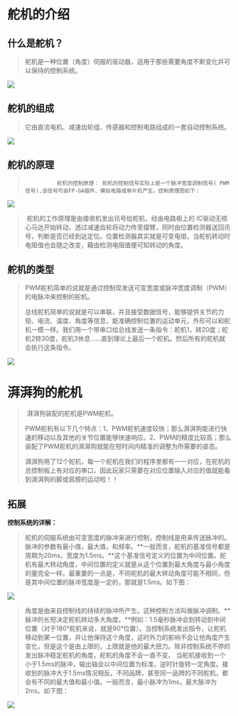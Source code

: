# 舵机的介绍

## **什么是舵机？**

>​        舵机是一种位置（角度）伺服的驱动器，适用于那些需要角度不断变化并可以保持的控制系统。
>

![](/pic/ch7/7.6/1.png) 

## 舵机的组成

>   ​      它由直流电机、减速齿轮组、传感器和控制电路组成的一套自动控制系统。
>

![](/pic/ch7/7.6/3.png) 

## 舵机的原理
>        ​       舵机的控制原理： 舵机的控制信号实际上是一个脉冲宽度调制信号( PWM信号),该信号可由FP-GA器件、模拟电路或单片机产生。控制原理图如下：
>        

![](/pic/ch7/7.6/5.png) 


>  ​        舵机的工作原理是由接收机发出讯号给舵机，经由电路板上的 IC驱动无核心马达开始转动，透过减速齿轮将动力传至摆臂，同时由位置检测器送回讯号，判断是否已经到达定位。位置检测器其实就是可变电阻，当舵机转动时电阻值也会随之改变，藉由检测电阻值便可知转动的角度。

## 舵机的类型

>​        PWM舵机简单的说就是通过控制现发送可变宽度或脉冲宽度调制（PWM）的电脉冲来控制的舵机。
>
>​        总线舵机简单的说就是可以串联，并且接受数据信号，能够提供关节的力矩、电流、温度、角度等信息，能准确控制位置的运动单元，外形可以和舵机一模一样。我们用一个带串口给总线发送一条指令：舵机1，转20度；舵机2转30度，舵机3休息……直到理论上最后一个舵机。然后所有的舵机就会执行这条指令。

![](/pic/ch7/7.6/2.png) 

# 湃湃狗的舵机

>​        湃湃狗装配的舵机是PWM舵机。
>
>​        PWM舵机有以下几个特点：1、PWM舵机速度较快；那么湃湃狗能进行快速的移动以及其他的关节位置能够快速响应。2、PWM的精度比较高；那么装配了PWM舵机的湃湃狗就能在短时间内精准的调整为所需要的姿态。
>
>​        湃湃狗用了12个舵机，每一个舵机在我们的程序里都有一一对应，在舵机的总控制板上有对应的串口，因此玩家只需要在对应位置输入对应的值就能看到湃湃狗的脚或肩膀的运动啦！！

## 拓展
**控制系统的详解：**

>   ​        舵机的伺服系统由可变宽度的脉冲来进行控制，控制线是用来传送脉冲的。脉冲的参数有最小值，最大值，和频率。**一般而言，舵机的基准信号都是周期为20ms，宽度为1.5ms。**这个基准信号定义的位置为中间位置。舵机有最大转动角度，中间位置的定义就是从这个位置到最大角度与最小角度的量完全一样。最重要的一点是，不同舵机的最大转动角度可能不相同，但是其中间位置的脉冲宽度是一定的，那就是1.5ms。如下图：
>   

![](/pic/ch7/7.6/6.png) 

>   ​       角度是由来自控制线的持续的脉冲所产生。这种控制方法叫做脉冲调制。**脉冲的长短决定舵机转动多大角度。**例如：1.5毫秒脉冲会到转动到中间位置（对于180°舵机来说，就是90°位置）。当控制系统发出指令，让舵机移动到某一位置，并让他保持这个角度，这时外力的影响不会让他角度产生变化，但是这个是由上限的，上限就是他的最大扭力。除非控制系统不停的发出脉冲稳定舵机的角度，舵机的角度不会一直不变。
>   当舵机接收到一个小于1.5ms的脉冲，输出轴会以中间位置为标准，逆时针旋转一定角度。接收到的脉冲大于1.5ms情况相反。不同品牌，甚至同一品牌的不同舵机，都会有不同的最大值和最小值。一般而言，最小脉冲为1ms，最大脉冲为2ms。如下图：

![](/pic/ch7/7.6/7.png) 




